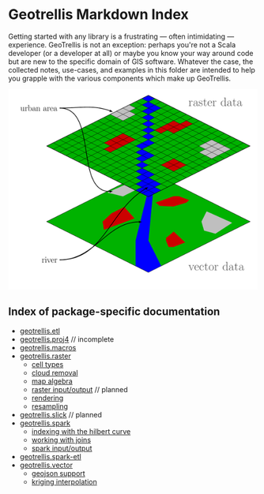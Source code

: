 # Geotrellis Markdown Index

Getting started with any library is a frustrating — often intimidating —
experience. GeoTrellis is not an exception: perhaps you're not a Scala
developer (or a developer at all) or maybe you know your way around code
but are new to the specific domain of GIS software. Whatever the case,
the collected notes, use-cases, and examples in this folder are intended
to help you grapple with the various components which make up
GeoTrellis.


![Raster vs Vector](./img/596px-Raster_vector_tikz.png)

## Index of package-specific documentation

- [geotrellis.etl](etl/etl-intro.md)
- [geotrellis.proj4](proj4/proj4-intro.md) // incomplete
- [geotrellis.macros](macros/macros-intro.md)
- [geotrellis.raster](raster/raster-intro.md)
  - [cell types](raster/celltype.md)
  - [cloud removal](raster/cloud-removal.md)
  - [map algebra](raster/map-algebra.md)
  - [raster input/output](raster/raster-io.md) // planned
  - [rendering](raster/rendering.md)
  - [resampling](raster/resampling.md)
- [geotrellis.slick](spark/slick-intro.md) // planned
- [geotrellis.spark](spark/spark-intro.md)
  - [indexing with the hilbert curve](spark/hilbert-index.md)
  - [working with joins](spark/spark-joins.md)
  - [spark input/output](spark/spark-io.md)
- [geotrellis.spark-etl](spark/spark-intro.md)
- [geotrellis.vector](vector/vector-intro.md)
  - [geojson support](vector/geojson-support.md)
  - [kriging interpolation](vector/kriging-interpolation.md)

